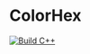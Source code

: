 # ColorHex

[![Build C++](https://github.com/nolan-net/ColorHex/actions/workflows/main.yml/badge.svg)](https://github.com/nolan-net/ColorHex/actions/workflows/main.yml)
